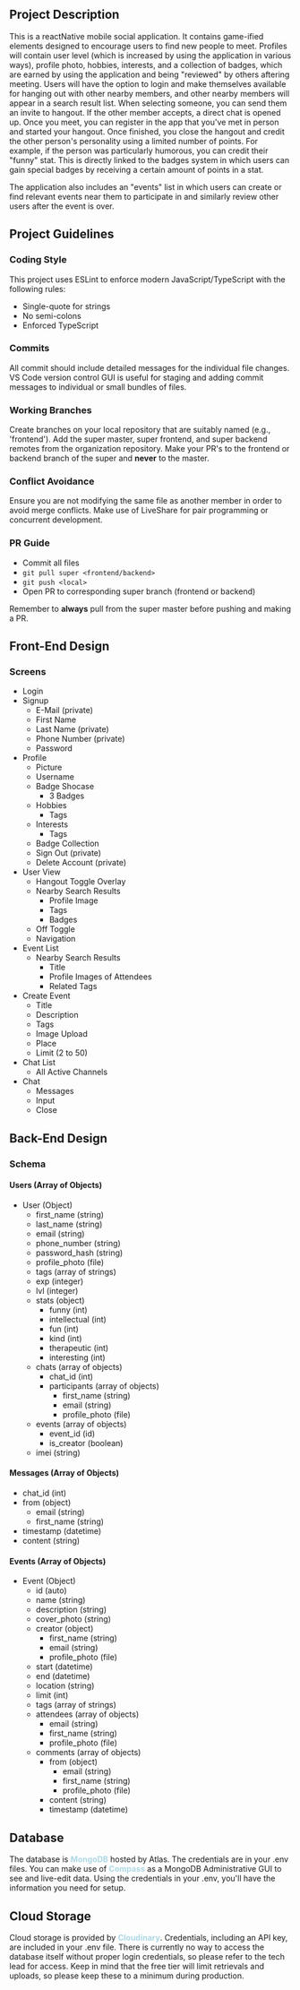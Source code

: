 ## Project Description

This is a reactNative mobile social application. It contains game-ified elements designed to encourage users to find new people to meet. Profiles will contain user level (which is increased by using the application in various ways), profile photo, hobbies, interests, and a collection of badges, which are earned by using the application and being "reviewed" by others aftering meeting. Users will have the option to login and make themselves available for hanging out with other nearby members, and other nearby members will appear in a search result list. When selecting someone, you can send them an invite to hangout. If the other member accepts, a direct chat is opened up. Once you meet, you can register in the app that you've met in person and started your hangout. Once finished, you close the hangout and credit the other person's personality using a limited number of points. For example, if the person was particularly humorous, you can credit their "funny" stat. This is directly linked to the badges system in which users can gain special badges by receiving a certain amount of points in a stat.

The application also includes an "events" list in which users can create or find relevant events near them to participate in and similarly review other users after the event is over.

## Project Guidelines

### Coding Style

This project uses ESLint to enforce modern JavaScript/TypeScript with the following rules:

- Single-quote for strings
- No semi-colons
- Enforced TypeScript

### Commits

All commit should include detailed messages for the individual file changes. VS Code version control GUI is useful for staging and adding commit messages to individual or small bundles of files.

### Working Branches

Create branches on your local repository that are suitably named (e.g., 'frontend').
Add the super master, super frontend, and super backend remotes from the organization repository.
Make your PR's to the frontend or backend branch of the super and **never** to the master.

### Conflict Avoidance

Ensure you are not modifying the same file as another member in order to avoid merge conflicts. Make use of LiveShare for pair programming or concurrent development.

### PR Guide

- Commit all files
- `git pull super <frontend/backend>`
- `git push <local>`
- Open PR to corresponding super branch (frontend or backend)

Remember to **always** pull from the super master before pushing and making a PR.

## Front-End Design

### Screens

- Login
- Signup
  - E-Mail (private)
  - First Name
  - Last Name (private)
  - Phone Number (private)
  - Password
- Profile
  - Picture
  - Username
  - Badge Shocase
    - 3 Badges
  - Hobbies
    - Tags
  - Interests
    - Tags
  - Badge Collection
  - Sign Out (private)
  - Delete Account (private)
- User View
  - Hangout Toggle Overlay
  - Nearby Search Results
    - Profile Image
    - Tags
    - Badges
  - Off Toggle
  - Navigation
- Event List
  - Nearby Search Results
    - Title
    - Profile Images of Attendees
    - Related Tags
- Create Event
  - Title
  - Description
  - Tags
  - Image Upload
  - Place
  - Limit (2 to 50)
- Chat List
  - All Active Channels
- Chat
  - Messages
  - Input
  - Close

## Back-End Design

### Schema

#### Users (Array of Objects)

- User (Object)
  - first_name (string)
  - last_name (string)
  - email (string)
  - phone_number (string)
  - password_hash (string)
  - profile_photo (file)
  - tags (array of strings)
  - exp (integer)
  - lvl (integer)
  - stats (object)
    - funny (int)
    - intellectual (int)
    - fun (int)
    - kind (int)
    - therapeutic (int)
    - interesting (int)
  - chats (array of objects)
    - chat_id (int)
    - participants (array of objects)
      - first_name (string)
      - email (string)
      - profile_photo (file)
  - events (array of objects)
    - event_id (id)
    - is_creator (boolean)
  - imei (string)

#### Messages (Array of Objects)

- chat_id (int)
- from (object)
  - email (string)
  - first_name (string)
- timestamp (datetime)
- content (string)

#### Events (Array of Objects)

- Event (Object)
  - id (auto)
  - name (string)
  - description (string)
  - cover_photo (string)
  - creator (object)
    - first_name (string)
    - email (string)
    - profile_photo (file)
  - start (datetime)
  - end (datetime)
  - location (string)
  - limit (int)
  - tags (array of strings)
  - attendees (array of objects)
    - email (string)
    - first_name (string)
    - profile_photo (file)
  - comments (array of objects)
    - from (object)
      - email (string)
      - first_name (string)
      - profile_photo (file)
    - content (string)
    - timestamp (datetime)

## Database

The database is <span style="color:lightblue">**MongoDB**</span> hosted by Atlas. The credentials are in your .env files. You can make use of <span style="color:lightblue">**Compass**</span> as a MongoDB Administrative GUI to see and live-edit data. Using the credentials in your .env, you'll have the information you need for setup.

## Cloud Storage

Cloud storage is provided by <span style="color:lightblue">**Cloudinary**</span>. Credentials, including an API key, are included in your .env file. There is currently no way to access the database itself without proper login credentials, so please refer to the tech lead for access. Keep in mind that the free tier will limit retrievals and uploads, so please keep these to a minimum during production.

